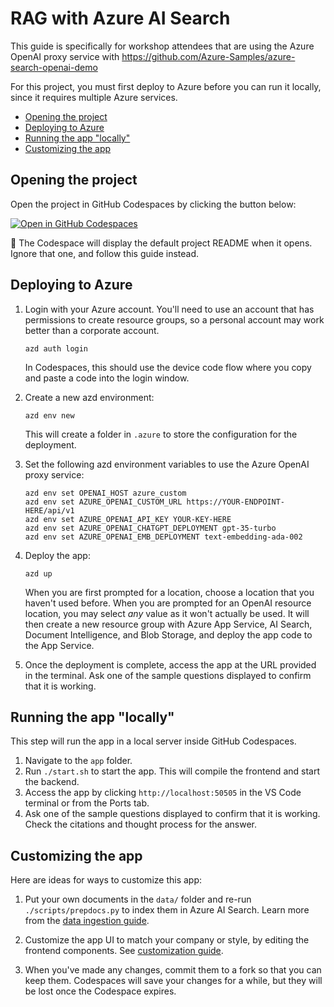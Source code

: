 
# RAG with Azure AI Search

This guide is specifically for workshop attendees that are using the Azure OpenAI proxy service
with https://github.com/Azure-Samples/azure-search-openai-demo

For this project, you must first deploy to Azure before you can run it locally, since it requires multiple Azure services.

* [Opening the project](#opening-the-project)
* [Deploying to Azure](#deploying-to-azure)
* [Running the app "locally"](#running-the-app-locally)
* [Customizing the app](#customizing-the-app)

## Opening the project

Open the project in GitHub Codespaces by clicking the button below:

[![Open in GitHub Codespaces](https://github.com/codespaces/badge.svg)](https://github.com/codespaces/new?hide_repo_select=true&ref=main&repo=599293758&machine=standardLinux32gb&devcontainer_path=.devcontainer%2Fdevcontainer.json&location=WestUs2)

👀 The Codespace will display the default project README when it opens. Ignore that one, and follow this guide instead.

## Deploying to Azure

1. Login with your Azure account. You'll need to use an account that has permissions to create resource groups, so a personal account may work better than a corporate account.

    ```shell
    azd auth login
    ```

    In Codespaces, this should use the device code flow where you copy and paste a code into the login window.

2. Create a new azd environment:

    ```shell
    azd env new
    ```

    This will create a folder in `.azure` to store the configuration for the deployment.

3. Set the following azd environment variables to use the Azure OpenAI proxy service:

    ```shell
    azd env set OPENAI_HOST azure_custom
    azd env set AZURE_OPENAI_CUSTOM_URL https://YOUR-ENDPOINT-HERE/api/v1
    azd env set AZURE_OPENAI_API_KEY YOUR-KEY-HERE
    azd env set AZURE_OPENAI_CHATGPT_DEPLOYMENT gpt-35-turbo
    azd env set AZURE_OPENAI_EMB_DEPLOYMENT text-embedding-ada-002
    ```

4. Deploy the app:

    ```shell
    azd up
    ```

    When you are first prompted for a location, choose a location that you haven't used before.
    When you are prompted for an OpenAI resource location, you may select *any* value as it won't actually be used.
    It will then create a new resource group with Azure App Service, AI Search, Document Intelligence, and Blob Storage,
    and deploy the app code to the App Service.

5. Once the deployment is complete, access the app at the URL provided in the terminal. Ask one of the sample questions displayed to confirm that it is working.

## Running the app "locally"

This step will run the app in a local server inside GitHub Codespaces.

1. Navigate to the `app` folder.
2. Run `./start.sh` to start the app. This will compile the frontend and start the backend.
3. Access the app by clicking `http://localhost:50505` in the VS Code terminal or from the Ports tab.
4. Ask one of the sample questions displayed to confirm that it is working. Check the citations and thought process for the answer.

## Customizing the app

Here are ideas for ways to customize this app:

1. Put your own documents in the `data/` folder and re-run `./scripts/prepdocs.py` to index them in Azure AI Search. Learn more from the [data ingestion guide](https://github.com/Azure-Samples/azure-search-openai-demo/blob/main/docs/data_ingestion.md).

2. Customize the app UI to match your company or style, by editing the frontend components. See [customization guide](https://github.com/Azure-Samples/azure-search-openai-demo/blob/main/docs/customization.md#customizing-the-ui).

3. When you've made any changes, commit them to a fork so that you can keep them. Codespaces will save your changes for a while, but they will be lost once the Codespace expires.
